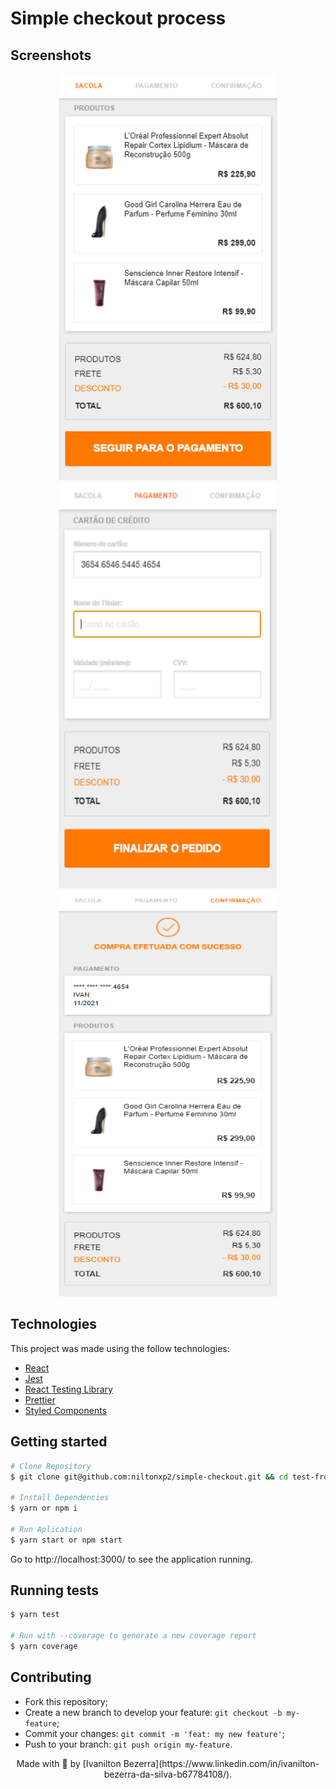 # Simple checkout process


## Screenshots

<div align="center">
  <img src="./prints/step-1.png" alt="cart" width="350" height="650"/>
  <img src="./prints/step-2.png" alt="payment" width="350" height="650"/>
  <img src="./prints/step-3.png" alt="confirmation" width="350" height="650"/>
  </div>

## Technologies

This project was made using the follow technologies:

- [React](https://reactjs.org/)
- [Jest](https://jestjs.io/pt-BR/)
- [React Testing Library](https://testing-library.com/docs/react-testing-library/intro/)
- [Prettier](https://prettier.io/)
- [Styled Components](https://styled-components.com/)

## Getting started

```bash
# Clone Repository
$ git clone git@github.com:niltonxp2/simple-checkout.git && cd test-front

# Install Dependencies
$ yarn or npm i

# Run Aplication
$ yarn start or npm start
```

Go to http://localhost:3000/ to see the application running.

## Running tests

```bash
$ yarn test

# Run with --coverage to generate a new coverage report
$ yarn coverage
```

## Contributing

- Fork this repository;
- Create a new branch to develop your feature: `git checkout -b my-feature`;
- Commit your changes: `git commit -m 'feat: my new feature'`;
- Push to your branch: `git push origin my-feature`.

<center> Made with 💖 by [Ivanilton Bezerra](https://www.linkedin.com/in/ivanilton-bezerra-da-silva-b67784108/). </center>

